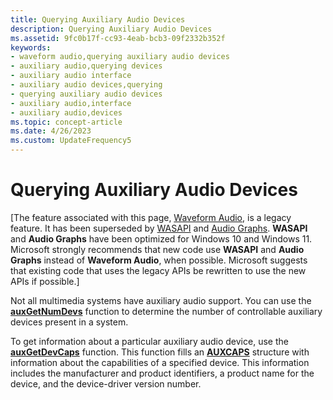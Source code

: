```yaml
---
title: Querying Auxiliary Audio Devices
description: Querying Auxiliary Audio Devices
ms.assetid: 9fc0b17f-cc93-4eab-bcb3-09f2332b352f
keywords:
- waveform audio,querying auxiliary audio devices
- auxiliary audio,querying devices
- auxiliary audio interface
- auxiliary audio devices,querying
- querying auxiliary audio devices
- auxiliary audio,interface
- auxiliary audio,devices
ms.topic: concept-article
ms.date: 4/26/2023
ms.custom: UpdateFrequency5
---
```


# Querying Auxiliary Audio Devices

\[The feature associated with this page, [Waveform Audio](/windows/win32/multimedia/waveform-audio), is a legacy feature. It has been superseded by [WASAPI](/windows/win32/coreaudio/wasapi) and [Audio Graphs](/windows/uwp/audio-video-camera/audio-graphs). **WASAPI** and **Audio Graphs** have been optimized for Windows 10 and Windows 11. Microsoft strongly recommends that new code use **WASAPI** and **Audio Graphs** instead of **Waveform Audio**, when possible. Microsoft suggests that existing code that uses the legacy APIs be rewritten to use the new APIs if possible.\]

Not all multimedia systems have auxiliary audio support. You can use the [**auxGetNumDevs**](/windows/win32/api/mmeapi/nf-mmeapi-auxgetnumdevs) function to determine the number of controllable auxiliary devices present in a system.

To get information about a particular auxiliary audio device, use the [**auxGetDevCaps**](/windows/win32/api/mmeapi/nf-mmeapi-auxgetdevcaps) function. This function fills an [**AUXCAPS**](/windows/win32/api/mmeapi/ns-mmeapi-auxcaps) structure with information about the capabilities of a specified device. This information includes the manufacturer and product identifiers, a product name for the device, and the device-driver version number.

 

 
